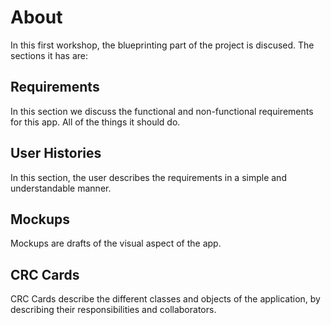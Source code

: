 # About
In this first workshop, the blueprinting part of the project is discused. The sections it has are:
## Requirements
In this section we discuss the functional and non-functional requirements for this app. All of the things it should do.
## User Histories
In this section, the user describes the requirements in a simple and understandable manner.
## Mockups
Mockups are drafts of the visual aspect of the app.
## CRC Cards
CRC Cards describe the different classes and objects of the application, by describing their responsibilities and collaborators.

